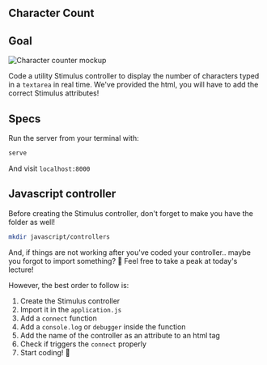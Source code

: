 ## Character Count


## Goal

![Character counter mockup](https://raw.githubusercontent.com/lewagon/fullstack-images/master/tutorials/character_counter/character-counter-mockup.png)

Code a utility Stimulus controller to display the number of characters typed in a `textarea` in real time. We've provided the html, you will have to add the correct Stimulus attributes!


## Specs

Run the server from your terminal with:

```bash
serve
```

And visit `localhost:8000`

## Javascript controller

Before creating the Stimulus controller, don't forget to make you have the folder as well!

```bash
mkdir javascript/controllers
```

And, if things are not working after you've coded your controller.. maybe you forgot to import something? 👀
Feel free to take a peak at today's lecture!

However, the best order to follow is:
1. Create the Stimulus controller
2. Import it in the `application.js`
3. Add a `connect` function
4. Add a `console.log` or `debugger` inside the function
5. Add the name of the controller as an attribute to an html tag
6. Check if triggers the `connect` properly
7. Start coding! 🚀

